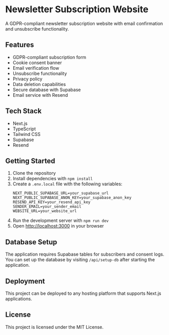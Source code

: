 # Newsletter Subscription Website

A GDPR-compliant newsletter subscription website with email confirmation and unsubscribe functionality.

## Features

- GDPR-compliant subscription form
- Cookie consent banner
- Email verification flow
- Unsubscribe functionality
- Privacy policy
- Data deletion capabilities
- Secure database with Supabase
- Email service with Resend

## Tech Stack

- Next.js
- TypeScript
- Tailwind CSS
- Supabase
- Resend

## Getting Started

1. Clone the repository
2. Install dependencies with `npm install`
3. Create a `.env.local` file with the following variables:
   ```
   NEXT_PUBLIC_SUPABASE_URL=your_supabase_url
   NEXT_PUBLIC_SUPABASE_ANON_KEY=your_supabase_anon_key
   RESEND_API_KEY=your_resend_api_key
   SENDER_EMAIL=your_sender_email
   WEBSITE_URL=your_website_url
   ```
4. Run the development server with `npm run dev`
5. Open [http://localhost:3000](http://localhost:3000) in your browser

## Database Setup

The application requires Supabase tables for subscribers and consent logs. You can set up the database by visiting `/api/setup-db` after starting the application.

## Deployment

This project can be deployed to any hosting platform that supports Next.js applications.

## License

This project is licensed under the MIT License.
